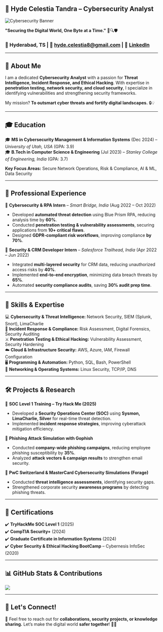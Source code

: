 ## 🔐 **Hyde Celestia Tandra** – Cybersecurity Analyst  
![Cybersecurity Banner](https://source.unsplash.com/1600x400/?cybersecurity,hacking,technology)

**"Securing the Digital World, One Byte at a Time."** 👾🔍🛡️  

### 📍 Hyderabad, TS | 📧 [hyde.celestia8@gmail.com](mailto:hyde.celestia8@gmail.com) | 🔗 [LinkedIn](http://www.linkedin.com/in/hyde-celestia-tandra-422b56240)  

---

## 🚀 **About Me**  
I am a dedicated **Cybersecurity Analyst** with a passion for **Threat Intelligence, Incident Response, and Ethical Hacking**. With expertise in **penetration testing, network security, and cloud security**, I specialize in identifying vulnerabilities and strengthening security frameworks.  

My mission? **To outsmart cyber threats and fortify digital landscapes.** 🔒💡

---

## 🎓 **Education**  
🎓 **MS in Cybersecurity Management & Information Systems** (Dec 2024) – *University of Utah, USA* (GPA: 3.9)  
🎓 **B.Tech in Computer Science & Engineering** (Jul 2023) – *Stanley College of Engineering, India* (GPA: 3.7)  

**Key Focus Areas:** Secure Network Operations, Risk & Compliance, AI & ML, Data Security  

---

## 💼 **Professional Experience**  
🔹 **Cybersecurity & RPA Intern** – *Smart Bridge, India* (Aug 2022 – Oct 2022)  
  - Developed **automated threat detection** using Blue Prism RPA, reducing analysis time by **60%**.  
  - Conducted **penetration testing & vulnerability assessments**, securing applications from **10+ critical flaws**.  
  - Designed **GDPR-compliant risk workflows**, improving compliance **by 70%**.  

🔹 **Security & CRM Developer Intern** – *Salesforce Trailhead, India* (Apr 2022 – Jun 2022)  
  - Integrated **multi-layered security** for CRM data, reducing unauthorized access risks by **40%**.  
  - Implemented **end-to-end encryption**, minimizing data breach threats by **65%**.  
  - Automated **security compliance audits**, saving **30% audit prep time**.  

---

## 🔧 **Skills & Expertise**  
💻 **Cybersecurity & Threat Intelligence:** Network Security, SIEM (Splunk, Snort), LimaCharlie  
🚨 **Incident Response & Compliance:** Risk Assessment, Digital Forensics, Security Auditing  
⚔️ **Penetration Testing & Ethical Hacking:** Vulnerability Assessment, Security Hardening  
☁️ **Cloud & Infrastructure Security:** AWS, Azure, IAM, Firewall Configuration  
🖥️ **Programming & Automation:** Python, SQL, Bash, PowerShell  
📡 **Networking & Operating Systems:** Linux Security, TCP/IP, DNS  

---

## 🛠 **Projects & Research**  
🔹 **SOC Level 1 Training – Try Hack Me (2025)**  
  - Developed a **Security Operations Center (SOC)** using **Sysmon, LimaCharlie, Silver** for real-time threat detection.  
  - Implemented **incident response strategies**, improving cyberattack mitigation efficiency.  

🔹 **Phishing Attack Simulation with Gophish**  
  - Conducted **company-wide phishing campaigns**, reducing employee phishing susceptibility by **35%**.  
  - Analyzed **attack vectors & campaign results** to strengthen email security.  

🔹 **PwC Switzerland & MasterCard Cybersecurity Simulations (Forage)**  
  - Conducted **threat intelligence assessments**, identifying security gaps.  
  - Strengthened corporate security **awareness programs** by detecting phishing threats.  

---

## 📜 **Certifications**  
✔️ **TryHackMe SOC Level 1** (2025)  
✔️ **CompTIA Security+** (2024)  
✔️ **Graduate Certificate in Information Systems** (2024)  
✔️ **Cyber Security & Ethical Hacking BootCamp** – Cybernesis InfoSec (2020)  

---

## 📊 **GitHub Stats & Contributions**  
<p> <img align="center" src='https://github-readme-stats.vercel.app/api?username=hydecelestia7&show_icons=true'/>

---

## 📡 **Let's Connect!**  
💌 Feel free to reach out for **collaborations, security projects, or knowledge sharing.** Let’s make the digital world **safer together**! 🚀🔐  
